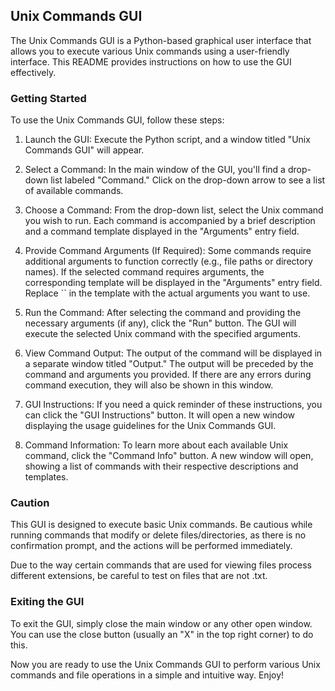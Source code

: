 <h2>Unix Commands GUI</h2>
<p>The Unix Commands GUI is a Python-based graphical user interface that allows you to execute various Unix commands using a user-friendly interface. This README provides instructions on how to use the GUI effectively.</p>
<h3>Getting Started </h3> 
<p>To use the Unix Commands GUI, follow these steps:</p>
<ol>
  <li>
    <p>Launch the GUI: Execute the Python script, and a window titled "Unix Commands GUI" will appear.</p>
  </li>
  <li>
    <p>Select a Command: In the main window of the GUI, you'll find a drop-down list labeled "Command." Click on the drop-down arrow to see a list of available commands.</p>
  </li>
  <li>
    <p>Choose a Command: From the drop-down list, select the Unix command you wish to run. Each command is accompanied by a brief description and a command template displayed in the "Arguments" entry field.</p>
  </li>
  <li>
    <p>Provide Command Arguments (If Required): Some commands require additional arguments to function correctly (e.g., file paths or directory names). If the selected command requires arguments, the corresponding template will be displayed in the "Arguments" entry field. Replace `<arguments>` in the template with the actual arguments you want to use.</p>
  </li>
  <li>
    <p>Run the Command: After selecting the command and providing the necessary arguments (if any), click the "Run" button. The GUI will execute the selected Unix command with the specified arguments.</p>
  </li>
  <li>
    <p>View Command Output: The output of the command will be displayed in a separate window titled "Output." The output will be preceded by the command and arguments you provided. If there are any errors during command execution, they will also be shown in this window.</p>
  </li>
  <li>
    <p>GUI Instructions: If you need a quick reminder of these instructions, you can click the "GUI Instructions" button. It will open a new window displaying the usage guidelines for the Unix Commands GUI.</p>
  </li>
  <li>
    <p>Command Information: To learn more about each available Unix command, click the "Command Info" button. A new window will open, showing a list of commands with their respective descriptions and templates.</p>
  </li>
</ol>
<h3>Caution</h3>
<p>This GUI is designed to execute basic Unix commands. Be cautious while running commands that modify or delete files/directories, as there is no confirmation prompt, and the actions will be performed immediately.</p>
<p>Due to the way certain commands that are used for viewing files process different extensions, be careful to test on files that are not .txt.</p>
<h3>Exiting the GUI</h3>
<p>To exit the GUI, simply close the main window or any other open window. You can use the close button (usually an "X" in the top right corner) to do this.</p>
<p>Now you are ready to use the Unix Commands GUI to perform various Unix commands and file operations in a simple and intuitive way. Enjoy!</p> 
